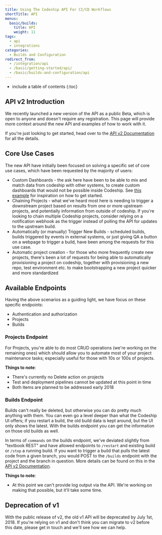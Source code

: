 ```yaml
---
title: Using The Codeship API For CI/CD Workflows
shortTitle: API
menus:
  basic/builds:
    title: API
    weight: 11
tags:
  - api
  - integrations
categories:
  - Builds and Configuration  
redirect_from:
  - /integration/api
  - /basic/getting-started/api/
  - /basic/builds-and-configuration/api
---
```


* include a table of contents
{:toc}

## API v2 Introduction

We recently launched a new version of the API as a public Beta, which is open to anyone and doesn't require any registration. This page will provide more context around the new API and examples of how to work with it.

If you're just looking to get started, head over to the [API v2 Documentation](https://apidocs.codeship.com/v2/) for all the details.

## Core Use Cases

The new API have initially been focused on solving a specific set of core use cases, which have been requested by the majority of users:

* Custom Dashboards - the ask here have been to be able to mix and match data from codeship with other systems, to create custom dashboards that would not be possible inside Codeship. See [this example](https://blog.codeship.com/creating-a-custom-build-status-page-using-codeship-api-v2/) for inspiration on how to get started.
* Chaining Projects - what we've heard most here is needing to trigger a downstream project based on results from one or more upstream projects, and potentially information from outside of codeship. If you're looking to chain multiple Codeship projects, consider relying on a notification webhook as the trigger instead of polling the API for updates to the upstream build.
* Automatically (or manually) Trigger New Builds - scheduled builds, builds triggered by events in external systems, or just giving QA a button on a webpage to trigger a build, have been among the requests for this use case.
* Automatic project creation - for those who more frequently create new projects, there's been a lot of requests for being able to automatically provisioning a project on codeship, together with provisioning a new repo, test environment etc. to make bootstrapping a new project quicker and more standardized

## Available Endpoints

Having the above scenarios as a guiding light, we have focus on these specific endpoints:

* Authentication and authorization
* Projects
* Builds

### Projects Endpoint

For Projects, you're able to do most CRUD operations (we're working on the remaining ones) which should allow you to automate most of your project maintenance tasks; especially useful for those with 10s or 100s of projects.

**Things to note**:

* There's currently no Delete action on projects
* Test and deployment pipelines cannot be updated at this point in time
* Both items are planned to be addressed early 2018

### Builds Endpoint

Builds can't really be deleted, but otherwise you can do pretty much anything with them. You can even go a level deeper than what the Codeship UI offers; if you restart a build, the old build data is kept around, but the UI only shows the latest. With the builds endpoint you can get the information on those old builds as well.

In terms of `commands` on the builds endpoint, we've deviated slightly from "textbook REST" and have allowed endpoints to `/restart` and existing build or `/stop` a running build. If you want to trigger a build that pulls the latest code from a given branch, you would POST to the `/builds` endpoint with the project and the branch in question. More details can be found on this in the [API v2 Documentation](https://apidocs.codeship.com/v2/).

**Things to note**:

* At this point we can't provide log output via the API. We're working on making that possible, but it'll take some time.

## Deprecation of v1

With the public release of v2, the old v1 API will be deprecated by July 1st, 2018. If you're relying on v1 and don't think you can migrate to v2 before this date, please get in touch and we'll see how we can help.

